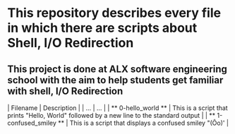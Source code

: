 # This repository describes every file in which there are scripts about Shell, I/O Redirection
## This project is done at ALX software engineering school with the aim to help students get familiar with shell, I/O Redirection
| Filename | Description |
| ... | ... |
| ** 0-hello_world ** | This is a script that prints "Hello, World" followed by a new line to the standard output |
| ** 1-confused_smiley ** | This is a script that displays a confused smiley "(Ôo)' |
